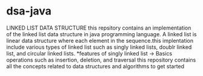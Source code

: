 # dsa-java 
LINKED LIST DATA STRUCTURE
this repsitory contains an implementation of the linked list data structure in java programming language.
A linked list is linear data structure where each element in the sequence.this implentation include various types of linked list such as singly linked lists, doublr linked list, and circular linked lists.
*features of singly linked list ->
Basics operations such as insertion, deletion, and traversal
this repository contains all the concepts related to data structures and algorithms to get started
